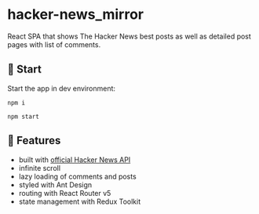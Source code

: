 # hacker-news_mirror

React SPA that shows The Hacker News best posts as well as detailed post pages with list of comments.

## :rocket: Start

Start the app in dev environment:
```
npm i
```

```
npm start
```


## :gift: Features
- built with [official Hacker News API](https://github.com/HackerNews/API)
- infinite scroll
- lazy loading of comments and posts
- styled with Ant Design
- routing with React Router v5
- state management with Redux Toolkit
